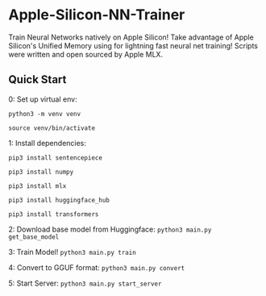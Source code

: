 # Apple-Silicon-NN-Trainer
Train Neural Networks natively on Apple Silicon! Take advantage of Apple Silicon's Unified Memory using for lightning fast neural net training! Scripts were written and open sourced by Apple MLX.

## Quick Start

0: Set up virtual env:

`python3 -m venv venv ` 

`source venv/bin/activate `

1: Install dependencies: 

`pip3 install sentencepiece`

`pip3 install numpy`

`pip3 install mlx`

`pip3 install huggingface_hub`

`pip3 install transformers`



2: Download base model from Huggingface: `python3 main.py get_base_model`

3: Train Model! `python3 main.py train`

4: Convert to GGUF format: `python3 main.py convert`

5: Start Server: `python3 main.py start_server`
